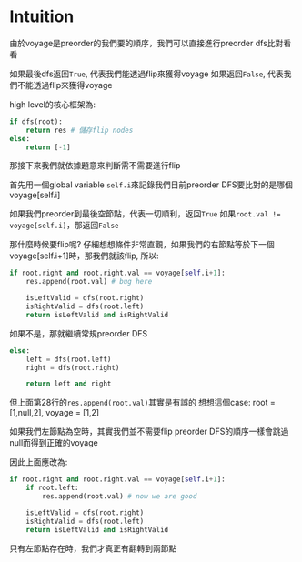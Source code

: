 # Intuition

由於voyage是preorder的我們要的順序，我們可以直接進行preorder dfs比對看看

如果最後dfs返回`True`, 代表我們能透過flip來獲得voyage
如果返回`False`, 代表我們不能透過flip來獲得voyage

high level的核心框架為:
```py
if dfs(root):
    return res # 儲存flip nodes
else:
    return [-1]
```

那接下來我們就依據題意來判斷需不需要進行flip

首先用一個global variable `self.i`來記錄我們目前preorder DFS要比對的是哪個voyage[self.i]

如果我們preorder到最後空節點，代表一切順利，返回`True`
如果`root.val != voyage[self.i]`，那返回`False`

那什麼時候要flip呢?
仔細想想條件非常直觀，如果我們的右節點等於下一個voyage[self.i+1]時，那我們就該flip, 所以:

```py
if root.right and root.right.val == voyage[self.i+1]:
    res.append(root.val) # bug here

    isLeftValid = dfs(root.right)
    isRightValid = dfs(root.left)
    return isLeftValid and isRightValid
```

如果不是，那就繼續常規preorder DFS

```py
else:
    left = dfs(root.left)
    right = dfs(root.right)

    return left and right
```

但上面第28行的`res.append(root.val)`其實是有誤的
想想這個case: root = [1,null,2], voyage = [1,2]

如果我們左節點為空時，其實我們並不需要flip
preorder DFS的順序一樣會跳過null而得到正確的voyage

因此上面應改為:

```py
if root.right and root.right.val == voyage[self.i+1]:
    if root.left:
        res.append(root.val) # now we are good

    isLeftValid = dfs(root.right)
    isRightValid = dfs(root.left)
    return isLeftValid and isRightValid
```

只有左節點存在時，我們才真正有翻轉到兩節點